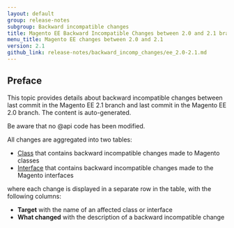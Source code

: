 ```yaml
---
layout: default
group: release-notes
subgroup: Backward incompatible changes
title: Magento EE Backward Incompatible Changes between 2.0 and 2.1 branches
menu_title: Magento EE changes between 2.0 and 2.1
version: 2.1
github_link: release-notes/backward_incomp_changes/ee_2.0-2.1.md
---
```


## Preface 

This topic provides details about backward incompatible changes between last commit in the Magento EE 2.1 branch and last commit in the Magento EE 2.0 branch. The content is auto-generated.

Be aware that no @api code has been modified.

All changes are aggregated into two tables:

- [Class](#class) that contains backward incompatible changes made to Magento classes
- [Interface](#interface) that contains backward incompatible changes made to the Magento interfaces

where each change is displayed in a separate row in the table, with the following columns:

- **Target** with the name of an affected class or interface
- **What changed** with the description of a backward incompatible change
